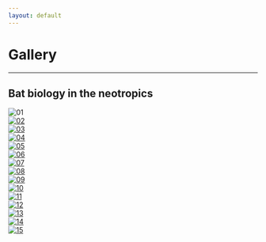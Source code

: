 ```yaml
---
layout: default
---
```

# Gallery
---

## Bat biology in the neotropics

<div class="responsive">
  <div class="gallery">
    <a target="_blank" rel="lightbox">
      <img src="/assets/photos/chiroptology/01_IMG_2563.jpg" alt="01">
    </a>
  </div>
</div>

<div class="responsive">
  <div class="gallery">
    <a target="_blank" href="/assets/photos/chiroptology/02_IMG_2547.JPG" rel="lightbox">
      <img src="/assets/photos/chiroptology/02_IMG_2547.JPG" alt="02">
    </a>
  </div>
</div>

<div class="responsive">
  <div class="gallery">
    <a target="_blank" href="/assets/photos/chiroptology/03_IMG_5306.JPG" rel="lightbox">
      <img src="/assets/photos/chiroptology/03_IMG_5306.JPG" alt="03">
    </a>
  </div>
</div>

<div class="responsive">
  <div class="gallery">
    <a target="_blank" href="/assets/photos/chiroptology/04_IMG_2406.JPG" rel="lightbox">
      <img src="/assets/photos/chiroptology/04_IMG_2406.JPG" alt="04">
    </a>
  </div>
</div>

<div class="responsive">
  <div class="gallery">
    <a target="_blank" href="/assets/photos/chiroptology/05_IMG_1995.JPG" rel="lightbox">
      <img src="/assets/photos/chiroptology/05_IMG_1995.JPG" alt="05">
    </a>
  </div>
</div>

<div class="responsive">
  <div class="gallery">
    <a target="_blank" href="/assets/photos/chiroptology/06_P1012854.JPG" rel="lightbox">
      <img src="/assets/photos/chiroptology/06_P1012854.JPG" alt="06">
    </a>
  </div>
</div>

<div class="responsive">
  <div class="gallery">
    <a target="_blank" href="/assets/photos/chiroptology/07_P1012904.JPG" rel="lightbox">
      <img src="/assets/photos/chiroptology/07_P1012904.JPG" alt="07">
    </a>
  </div>
</div>

<div class="responsive">
  <div class="gallery">
    <a target="_blank" href="/assets/photos/chiroptology/08_37499008_Unknown.JPG" rel="lightbox">
      <img src="/assets/photos/chiroptology/08_37499008_Unknown.JPG" alt="08">
    </a>
  </div>
</div>

<div class="responsive">
  <div class="gallery">
    <a target="_blank" href="/assets/photos/chiroptology/09_IMG_1747.JPG" rel="lightbox">
      <img src="/assets/photos/chiroptology/09_IMG_1747.JPG" alt="09">
    </a>
  </div>
</div>

<div class="responsive">
  <div class="gallery">
    <a target="_blank" href="/assets/photos/chiroptology/10_IMG_3159.JPG" rel="lightbox">
      <img src="/assets/photos/chiroptology/10_IMG_3159.JPG" alt="10">
    </a>
  </div>
</div>

<div class="responsive">
  <div class="gallery">
    <a target="_blank" href="/assets/photos/chiroptology/11_IMG_5163.JPG" rel="lightbox">
      <img src="/assets/photos/chiroptology/11_IMG_5163.JPG" alt="11">
    </a>
  </div>
</div>

<div class="responsive">
  <div class="gallery">
    <a target="_blank" href="/assets/photos/chiroptology/12_IMG_0363.JPG" rel="lightbox">
      <img src="/assets/photos/chiroptology/12_IMG_0363.JPG" alt="12">
    </a>
  </div>
</div>

<div class="responsive">
  <div class="gallery">
    <a target="_blank" href="/assets/photos/chiroptology/13_IMG_2666.JPG" rel="lightbox">
      <img src="/assets/photos/chiroptology/13_IMG_2666.JPG" alt="13">
    </a>
  </div>
</div>

<div class="responsive">
  <div class="gallery">
    <a target="_blank" href="/assets/photos/chiroptology/14_IMG_1759.JPG" rel="lightbox">
      <img src="/assets/photos/chiroptology/14_IMG_1759.JPG" alt="14">
    </a>
  </div>
</div>

<div class="responsive">
  <div class="gallery">
    <a target="_blank" href="/assets/photos/chiroptology/15_IMG_5222.JPG" rel="lightbox">
      <img src="/assets/photos/chiroptology/15_IMG_5222.JPG" alt="15">
    </a>
  </div>
</div>

<div class="clearfix"></div>
